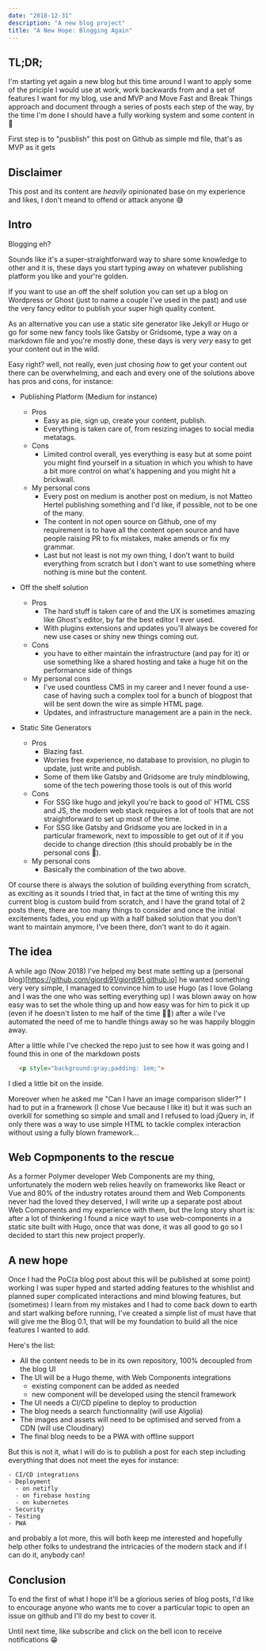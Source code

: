 ```yaml
---
date: "2018-12-31"
description: "A new blog project"
title: "A New Hope: Blogging Again"
---
```


## TL;DR;
I'm starting yet again a new blog but this time around I want to apply some of the priciple I would use at work, work backwards from and a set of features I want for my blog, use and MVP and Move Fast and Break Things approach and document through a series of posts each step of the way, by the time I'm done I should have a fully working system and some content in 🙌 

First step is to "pusblish" this post on Github as simple md file, that's as MVP as it gets 

## Disclaimer

This post and its content are *heavily* opinionated base on my experience and likes, I don't meand to offend or attack anyone 😅

## Intro

Blogging eh?

Sounds like it's a super-straightforward way to share some knowledge to other and it is, these days you start typing away on whatever publishing platform you like and your're golden.

If you want to use an off the shelf solution you can set up a blog on Wordpress or Ghost (just to name a couple I've used in the past) and use the very fancy editor to publish your super high quality content.

As an alternative you can use a static site generator like Jekyll or Hugo or go for some new fancy tools like Gatsby or Gridsome, type a way on a markdown file and you're mostly done, these days is very _very_ easy to get your content out in the wild.

Easy right? well, not really, even just chosing _how_ to get your content out there can be overwhelming, and each and every one of the solutions above has pros and cons, for instance:

- Publishing Platform (Medium for instance)
    - Pros
      - Easy as pie, sign up, create your content, publish.
      - Everything is taken care of, from resizing images to social media metatags.
    - Cons
      -  Limited control overall, yes everything is easy but at some point you might find yourself in a situation in which you whish to have a bit more control on what's happening and you might hit a brickwall.
    - My personal cons
      -  Every post on medium is another post on medium, is not Matteo Hertel publishing something and I'd like, if possible, not to be one of the many.
      - The content in not open source on Github, one of my requirement is to have all the content open source and have people raising PR to fix mistakes, make amends or fix my grammar.
      - Last but not least is not my own thing, I don't want to build everything from scratch but I don't want to use something where nothing is mine but the content.


- Off the shelf solution
    - Pros
      - The hard stuff is taken care of and the UX is sometimes amazing like Ghost's editor, by far the best editor I ever used.
      - With plugins extensions and updates you'll always be covered for new use cases or shiny new things coming out.
    - Cons
      - you have to either maintain the infrastructure (and pay for it) or use something like a shared hosting and take a huge hit on the performance side of things 
    - My personal cons
      -  I've used countless CMS in my career and I never found a use-case of having such a complex tool for a bunch of blogpost that will be sent down the wire as simple HTML page.
      - Updates, and infrastructure management are a pain in the neck.


- Static Site Generators
    - Pros
      - Blazing fast.
      - Worries free experience, no database to provision, no plugin to update, just write and publish.
      - Some of them like Gatsby and Gridsome are truly mindblowing, some of the tech powering those tools is out of this world
    - Cons
      -  For SSG like hugo and jekyll you're back to good ol' HTML CSS and JS, the modern web stack requires a lot of tools that are not straightforward to set up most of the time.
      -  For SSG like Gatsby and Gridsome you are locked in in a particular framework, next to impossible to get out of it if you decide to change direction (this should probably be in the personal cons 🤔).
    - My personal cons
      - Basically the combination of the two above.

Of course there is always the solution of building everything from scratch, as exciting as it sounds I tried that, in fact at the time of writing this my current blog is custom build from scratch, and I have the grand total of 2 posts there, there are too many things to consider and once the initial excitements fades, you end up with a half baked solution that you don't want to maintain anymore, I've been there, don't want to do it again.

## The idea
A while ago (Now 2018) I've helped my best mate setting up a (personal blog)[https://github.com/giordi91/giordi91.github.io] he wanted something very very simple, I managed to convince him to use Hugo (as I love Golang and I was the one who was setting everything up) I was blown away on how easy was to set the whole thing up and how easy was for him to pick it up (even if he doesn't listen to me half of the time 🤷‍♂️) after a wile I've automated the need of me to handle things away so he was happily bloggin away.

After a little while I've checked the repo just to see how it was going and I found this in one of the markdown posts

```html
   <p style="background:gray;padding: 1em;">
```

I died a little bit on the inside.

Moreover when he asked me "Can I have an image comparison slider?" I had to put in a framework (I chose Vue because I like it) but it was such an overkill for  something so simple and small and I refused to load jQuery in, if only there was a way to use simple HTML to tackle complex interaction without using a fully blown framework...

## Web Copmponents to the rescue

As a former Polymer developer Web Components are my thing, unfortunately the modern web relies heavily on frameworks like React or Vue and 80% of the industry rotates around them and Web Components never had the loved they deserved, I will write up a separate post about Web Components and my experience with them, but the long story short is: after a lot of thinkering I found a nice wayt to use web-components in a static site built with Hugo, once that was done, it was all good to go so I decided to start this new project properly.

## A new hope
Once I had the PoC(a blog post about this will be published at some point) working I was super hyped and started adding features to the whishlist and planned super complicated interactions and mind blowing features, but (sometimes) I learn from my mistakes and I had to come back down to earth and start walking before running, I've created a simple list of must have that will give me the Blog 0.1, that will be my foundation to build all the nice features I wanted to add.

Here's the list:
- All the content needs to be in its own repository, 100% decoupled from the blog UI
- The UI will be a Hugo theme, with Web Components integrations
  - existing component can be added as needed
  - new component will be developed using the stencil framework
- The UI needs a CI/CD pipeline to deploy to production
- The blog needs a search functionnality (will use Algolia)
- The images and assets will need to be optimised and served from a CDN (will use Cloudinary)
- The final blog needs to be a PWA with offline support

But this is not it, what I will do is to publish a post for each step including everything that does not meet the eyes for instance:

    - CI/CD integrations
    - Deployment
      - on netifly
      - on firebase hosting
      - on kubernetes
    - Security
    - Testing
    - PWA

and probably a lot more, this will both keep me interested and hopefully help other folks to undestrand the intricacies of the modern stack and if I can do it, anybody can!

## Conclusion
To end the first of what I hope it'll be a glorious series of blog posts, I'd like to encourage anyone who wants me to cover a particular topic to open an issue on github and I'll do my best to cover it.

Until next time, like subscribe and click on the bell icon to receive notifications 😁
